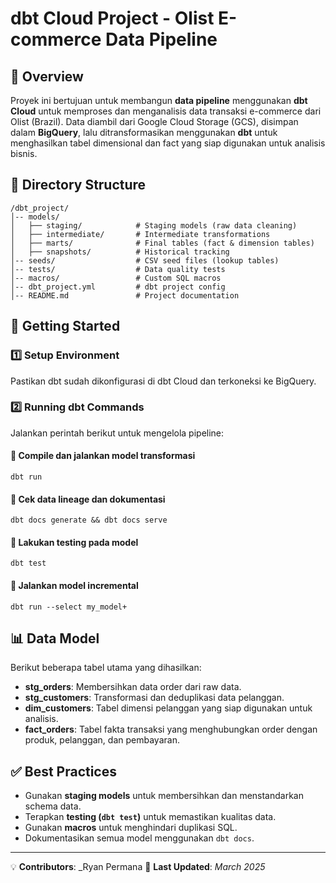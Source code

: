 # dbt Cloud Project - Olist E-commerce Data Pipeline

## 📌 Overview
Proyek ini bertujuan untuk membangun **data pipeline** menggunakan **dbt Cloud** untuk memproses dan menganalisis data transaksi e-commerce dari Olist (Brazil). Data diambil dari Google Cloud Storage (GCS), disimpan dalam **BigQuery**, lalu ditransformasikan menggunakan **dbt** untuk menghasilkan tabel dimensional dan fact yang siap digunakan untuk analisis bisnis.

## 📂 Directory Structure
```
/dbt_project/
│-- models/
│   ├── staging/            # Staging models (raw data cleaning)
│   ├── intermediate/       # Intermediate transformations
│   ├── marts/              # Final tables (fact & dimension tables)
│   ├── snapshots/          # Historical tracking
│-- seeds/                  # CSV seed files (lookup tables)
│-- tests/                  # Data quality tests
│-- macros/                 # Custom SQL macros
│-- dbt_project.yml         # dbt project config
│-- README.md               # Project documentation
```

## 🚀 Getting Started
### 1️⃣ Setup Environment
Pastikan dbt sudah dikonfigurasi di dbt Cloud dan terkoneksi ke BigQuery.

### 2️⃣ Running dbt Commands
Jalankan perintah berikut untuk mengelola pipeline:

#### 📌 Compile dan jalankan model transformasi
```
dbt run
```

#### 📌 Cek data lineage dan dokumentasi
```
dbt docs generate && dbt docs serve
```

#### 📌 Lakukan testing pada model
```
dbt test
```

#### 📌 Jalankan model incremental
```
dbt run --select my_model+
```

## 📊 Data Model
Berikut beberapa tabel utama yang dihasilkan:

- **stg_orders**: Membersihkan data order dari raw data.
- **stg_customers**: Transformasi dan deduplikasi data pelanggan.
- **dim_customers**: Tabel dimensi pelanggan yang siap digunakan untuk analisis.
- **fact_orders**: Tabel fakta transaksi yang menghubungkan order dengan produk, pelanggan, dan pembayaran.

## ✅ Best Practices
- Gunakan **staging models** untuk membersihkan dan menstandarkan schema data.
- Terapkan **testing (`dbt test`)** untuk memastikan kualitas data.
- Gunakan **macros** untuk menghindari duplikasi SQL.
- Dokumentasikan semua model menggunakan `dbt docs`.

---

💡 **Contributors**: _Ryan Permana
📅 **Last Updated**: _March 2025_

